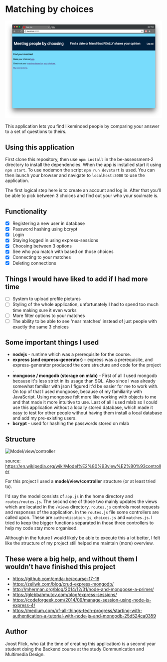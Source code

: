 # Matching by choices
![screenshot of homepage](screenshot.png)

This application lets you find likeminded people by comparing your answer to a set of questions to theirs.

## Using this application

First clone this repository, then use ```npm install``` in the be-assessment-2 directory to install the dependencies.
When the app is installed start it using ```npm start```.
To use nodemon the script ```npm run devstart``` is used.
You can then launch your browser and navigate to ```localhost:3000``` to use the application.

The first logical step here is to create an account and log in.
After that you'll be able to pick between 3 choices and find out your who your soulmate is.

## Functionality

- [x] Registering a new user in database
- [x] Password hashing using bcrypt
- [x] Login
- [x] Staying logged in using express-sessions
- [x] Choosing between 3 options
- [x] See who you match with based on those choices
- [x] Connecting to your matches
- [x] Deleting connections

## Things I would have liked to add if I had more time

- [ ] System to upload profile pictures
- [ ] Styling of the whole application, unfortunately I had to spend too much time making sure it even works
- [ ] More filter options to your matches
- [ ] The ability to be able to see 'near matches' instead of just people with exactly the same 3 choices

## Some important things I used

- **nodejs** - runtime which was a prerequisite for the course.
- **express (and express-generator)** - express was a prerequisite, and express-generator produced the core structure and code for the project .
- **mongoose / mongodb (storage on mlab)** - First of all I used mongodb because it's less strict in its usage than SQL. Also since I was already somewhat familiar with json I figured it'd be easier for me to work with. On top of that I used mongoose, because of my familiarity with JavaScript. Using mongoose felt more like working with objects to me and that made it more intuitive to use.
Last of all I used mlab so I could use this application without a locally stored database, which made it easy to test for other people without having them install a local database and add my pre-existing users.
- **bcrypt** - used for hashing the passwords stored on mlab

## Structure
![Model/view/controller](https://upload.wikimedia.org/wikipedia/commons/thumb/a/a0/MVC-Process.svg/500px-MVC-Process.svg.png)

source: <https://en.wikipedia.org/wiki/Model%E2%80%93view%E2%80%93controller>

For this project I used a **model/view/controller** structure (or at least tried to).

I'd say the model consists of ```app.js``` in the home directory and ```routes/routes.js```. The second one of those two mainly updates the views which are located in the ```/views``` directory. ```routes.js``` controls most requests and responses of the application. In the ```routes.js``` file some controllers are called upon. These are ```authentication.js```, ```choices.js``` and ```matches.js```. I tried to keep the bigger functions separated in those three controllers to help my code stay more organised.

Although in the future I would likely be able to execute this a lot better, I felt like the structure of my project still helped me maintain (more) overview.

## These were a big help, and without them I wouldn't have finished this project

- <https://github.com/cmda-be/course-17-18>
- <https://zellwk.com/blog/crud-express-mongodb/>
- <http://mherman.org/blog/2014/12/31/node-and-mongoose-a-primer/>
- <https://glebbahmutov.com/blog/express-sessions/>
- <https://codeforgeek.com/2014/09/manage-session-using-node-js-express-4/>
- <https://medium.com/of-all-things-tech-progress/starting-with-authentication-a-tutorial-with-node-js-and-mongodb-25d524ca0359>

## Author
Joost Flick, who (at the time of creating this application) is a second year student doing the Backend course at the study Communication and Multimedia Design.
